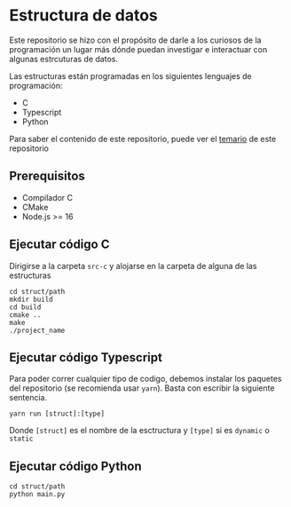 # Estructura de datos

Este repositorio se hizo con el propósito de darle a los curiosos de la programación un lugar más dónde puedan investigar e interactuar con algunas estrcuturas de datos.

Las estructuras están programadas en los siguientes lenguajes de programación:

- C
- Typescript
- Python

Para saber el contenido de este repositorio, puede ver el [temario](/docs/README.md) de este repositorio

## Prerequisitos

- Compilador C
- CMake
- Node.js >= 16

## Ejecutar código C

Dirigirse a la carpeta `src-c` y alojarse en la carpeta de alguna de las estructuras

```shell
cd struct/path
mkdir build
cd build
cmake ..
make
./project_name
```

## Ejecutar código Typescript

Para poder correr cualquier tipo de codigo, debemos instalar los paquetes del repositorio (se recomienda usar `yarn`). Basta con escribir la siguiente sentencia.

```shell
yarn run [struct]:[type]
```

Donde `[struct]` es el nombre de la esctructura y `[type]` si es `dynamic` o `static`

## Ejecutar código Python

```shell
cd struct/path
python main.py
```
